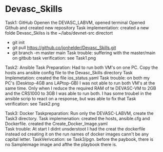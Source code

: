 # Devasc_Skills
Task1: GitHub
Openen the DEVASC_LABVM, opened terminal 
Opened Github and created new repository
Task implementation:
created a new folde Devasc_Skilss is the ~/labs/devnet-src directort
- git init
- git pull https://github.co/jonhelder/Devasc_Skills.git
- git branch -m master main
Task trouble: suffering with the master/main on gitbub
task verification: see Task1.png

Task2: Ansible
Task Preparation: Had to run both VM's on one PC. Copy the hosts ans ansible config file to the Devasc_Skills directory
Task Implemetation: created the file ios_status.yaml
Task trouble: on both my PC's (Desktop-4GB ans LAPtop-GB) I was not able to run both VM's at the same time. 
Only when I reduce the required RAM of te DEVASC-VM to 2GB and the CRS1000 to 3GB I was able to run both.
I has some troubel in the ansible scrip to react on a response, but was able to fix that
Task verification: see Task2.png

Task3: Docker
Taskpreparation: Run only the DEVASC-LABVM, create the Task3 directory.
Task implemenation: created the hosts, ansible.cfg and Dockerfile.
                    created the Create_Docker_Image.yaml                    
Task trouble: At start I didnt unsderstoot I had the creat the dockerfile instead od creating it on the run
names of docker images cann't be any capital letter.
TaskVerivcation: se Task3/pgn. before the paybook, there is no Sampleimage image and afthe the playbook there is.

